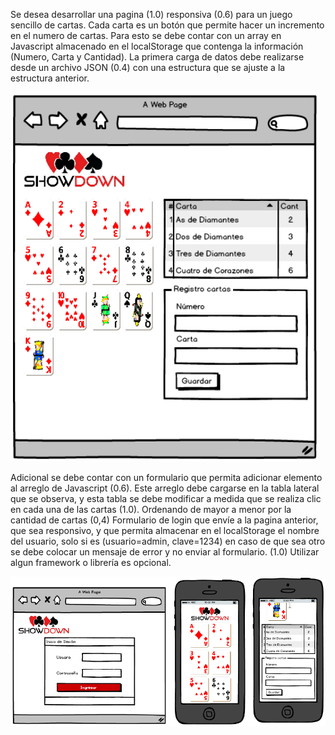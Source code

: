 Se desea desarrollar una pagina (1.0) responsiva (0.6) para un juego sencillo
de cartas. Cada carta es un botón que permite hacer un incremento en el numero
de cartas. Para esto se debe contar con un array en Javascript almacenado en el
localStorage que contenga la información (Numero, Carta y Cantidad). La primera
carga de datos debe realizarse desde un archivo JSON (0.4) con una estructura
que se ajuste a la estructura anterior.


![](assets/en01.png)


Adicional se debe contar con un formulario que permita adicionar elemento al
arreglo de Javascript (0.6). Este arreglo debe cargarse en la tabla lateral que
se observa, y esta tabla se debe modificar a medida que se realiza clic en cada
una de las cartas (1.0).  Ordenando de mayor a menor por la cantidad de cartas
(0,4) Formulario de login que envíe a la pagina anterior, que sea responsivo, y
que permita almacenar en el localStorage el nombre del usuario, solo si es
(usuario=admin, clave=1234) en caso de que sea otro se debe colocar un mensaje
de error y no enviar al formulario. (1.0) Utilizar algun framework o librería
es opcional.


![](assets/en02.png)
